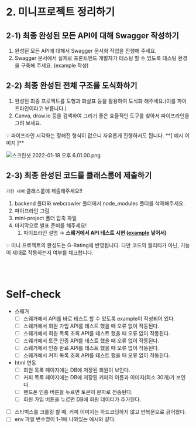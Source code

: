 # 2. 미니프로젝트 정리하기

## 2-1) 최종 완성된 모든 API에 대해 Swagger 작성하기

1. 완성된 모든 API에 대해서 Swagger 문서화 작업을 진행해 주세요.
2. Swagger 문서에서 실제로 프론트엔드 개발자가 테스팅 할 수 있도록 테스팅 환경을 구축해 주세요. (example 작성)

## 2-2) 최종 완성된 전체 구조를 도식화하기

1. 완성된 최종 프로젝트를 도형과 화살표 등을 활용하여 도식화 해주세요.(이를 파이프라인이라고 부릅니다.)
2. Canva, draw.io 등을 검색하여 그리기 좋은 효율적인 도구를 찾아서 파이프라인을 그려 보세요.

<aside>
💡 파이프라인 시각화는 정해진 형식이 없으니 자유롭게 진행하셔도 됩니다.
**[ 예시 이미지 ]**

![스크린샷 2022-01-18 오후 6.01.00.png](https://s3-us-west-2.amazonaws.com/secure.notion-static.com/faa1970c-b39f-4a55-b780-ce7f6e3f95a7/스크린샷_2022-01-18_오후_6.01.00.png)

</aside>

## 2-3) 최종 완성된 코드를 클래스룸에 제출하기

 `기한 내에` 클래스룸에 제출해주세요!!

1. backend 폴더와 webcrawler 폴더에서 node_modules 폴더를 삭제해주세요.
2. 파이프라인 그림
3. mini-project 폴더 압축 파일
4. 마지막으로 발표 준비를 해주세요! 
    1. 파이프라인 설명 → **스웨거에서 API 테스트 시현 ([example](https://swagger.io/docs/specification/adding-examples/) 넣어서)**

<aside>
💡 미니 프로젝트의 완성도는 G-Rating에 반영됩니다. 
다만 코드의 퀄리티가 아닌, 기능이 제대로 작동하는지 여부를 체크합니다.

</aside>

<br><br>

# Self-check

- 스웨거
    - [ ]  스웨거에서 API를 바로 테스트 할 수 있도록 example이 작성되어 있다.
    - [ ]  스웨거에서 회원 가입 API를 테스트 했을 때 오류 없이 작동된다.
    - [ ]  스웨거에서 회원 목록 조회 API를 테스트 했을 때 오류 없이 작동된다.
    - [ ]  스웨거에서 토큰 인증 API를 테스트 했을 때 오류 없이 작동된다.
    - [ ]  스웨거에서 인증 완료 API를 테스트 했을 때 오류 없이 작동된다.
    - [ ]  스웨거에서 커피 목록 조회 API를 테스트 했을 때 오류 없이 작동된다.
- html 연동
    - [ ]  회원 목록 페이지에는 DB에 저장된 회원이 보인다.
    - [ ]  커피 목록 페이지에는 DB에 저장된 커피의 이름과 이미지(최소 30개)가 보인다.
    - [ ]  핸드폰 인증 버튼을 누르면 토큰이 문자로 전송된다.
    - [ ]  회원 가입 버튼을 누르면 DB에 회원 데이터가 추가된다.
- [ ]  스타벅스를 크롤링 할 때, 커피 이미지는 하드코딩하지 않고 반복문으로 긁어왔다.
- [ ]  env 파일 변수명이 1-1에 나와있는 예시와 같다.